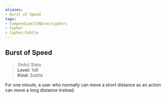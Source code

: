 ```yaml
---
aliases:
- Burst of Speed
tags:
- Compendium/CSRD/en/Cyphers
- Cypher
- Cypher/Subtle
---
```


  
## Burst of Speed  
>[!info] Stats  
> **Level:** 1d6  
> **Kind:** Subtle
  
For one minute, a user who normally can move a short distance as an action can move a long distance instead.
